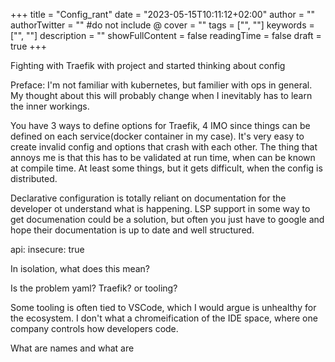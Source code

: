 +++
title = "Config_rant"
date = "2023-05-15T10:11:12+02:00"
author = ""
authorTwitter = "" #do not include @
cover = ""
tags = ["", ""]
keywords = ["", ""]
description = ""
showFullContent = false
readingTime = false
draft = true
+++

Fighting with Traefik with project and started thinking about config

Preface: I'm not familiar with kubernetes, but familier with ops in general. My
thought about this will probably change when I inevitably has to learn the inner
workings.


You have 3 ways to define options for Traefik, 4 IMO since things can be defined
on each service(docker container in my case). It's very easy to create invalid
config and options that crash with each other. The thing that annoys me is that
this has to be validated at run time, when can be known at compile time. At
least some things, but it gets difficult, when the config is distributed. 

Declarative configuration is totally reliant on documentation for the developer
ot understand what is happening. LSP support in some way to get documenation
could be a solution, but often you just have to google and hope their
documentation is up to date and well structured.


api:
    insecure: true


In isolation, what does this mean?


Is the problem yaml? Traefik? or tooling?

Some tooling is often tied to VSCode, which I would argue is unhealthy for the
ecosystem. I don't what a chromeification of the IDE space, where one company
controls how developers code. 

What are names and what are 
